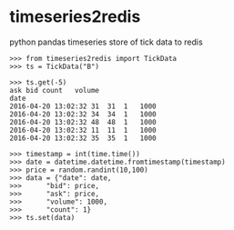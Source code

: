 # timeseries2redis
python pandas timeseries store of tick data to redis

	>>> from timeseries2redis import TickData
	>>> ts = TickData("B")

	>>> ts.get(-5)
	ask	bid	count	volume
	date				
	2016-04-20 13:02:32	31	31	1	1000
	2016-04-20 13:02:32	34	34	1	1000
	2016-04-20 13:02:32	48	48	1	1000
	2016-04-20 13:02:32	11	11	1	1000
	2016-04-20 13:02:32	35	35	1	1000

	>>> timestamp = int(time.time())
    >>> date = datetime.datetime.fromtimestamp(timestamp)
    >>> price = random.randint(10,100)
    >>> data = {"date": date,
    >>>      "bid": price,
    >>>      "ask": price,
    >>>      "volume": 1000,
    >>>      "count": 1}
    >>> ts.set(data)